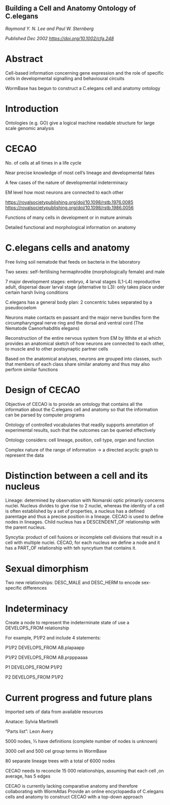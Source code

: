 ## Building a Cell and Anatomy Ontology of C.elegans
*Raymond Y. N. Lee and Paul W. Sternberg*

*Published Dec 2002 https://doi.org/10.1002/cfg.248*

# Abstract
Cell-based information concerning gene expression and the role of specific cells in developmental signalling and behavioural circuits

WormBase has begun to construct a C.elegans cell and anatomy ontology

# Introduction
Ontologies (e.g. GO) give a logical machine readable structure for large scale genomic analysis

# CECAO
No. of cells at all times in a life cycle

Near precise knowledge of most cell’s lineage and developmental fates

A few cases of the nature of developmental indeterminacy

EM level how most neurons are connected to each other

https://royalsocietypublishing.org/doi/10.1098/rstb.1976.0085
https://royalsocietypublishing.org/doi/10.1098/rstb.1986.0056

Functions of many cells in development or in mature animals

Detailed functional and morphological information on anatomy

# C.elegans cells and anatomy
Free living soil nematode that feeds on bacteria in the laboratory

Two sexes: self-fertilising hermaphrodite (morphologically female) and male

7 major development stages: embryo, 4 larval stages (L1-L4) reproductive adult, dispersal dauer larval stage (alternative to L3): only takes place under certain harsh living 
conditions

C.elegans has a general body plan: 2 concentric tubes separated by a pseudocoelom

Neurons make contacts en passant and the major nerve bundles form the circumpharyngeal nerve ring and the dorsal and ventral cord (The Nematode Caenorhabditis elegans)

Reconstruction of the entire nervous system from EM by White et al which provides an anatomical sketch of how neurons are connected to each other, to muscle and to other postsynaptic partner cells

Based on the anatomical analyses, neurons are grouped into classes, such that members of each class share similar anatomy and thus may also perform similar functions

# Design of CECAO
Objective of CECAO is to provide an ontology that contains all the information about the C.elegans cell and anatomy so that the information can be parsed by computer programs

Ontology of controlled vocabularies that readily supports annotation of experimental results, such that the outcomes can be queried effectively

Ontology considers: cell lineage, position, cell type, organ and function

Complex nature of the range of information -> a directed acyclic graph to represent the data

# Distinction between a cell and its nucleus

Lineage: determined by observation with Nomarski optic primarily concerns nuclei. Nucleus divides to give rise to 2 nuclei, whereas the identity of a cell is often established by a set of properties, a nucleus has a defined parentage and thus a precise position in a lineage. CECAO is used to define nodes in lineages. Child nucleus has a DESCENDENT_OF relationship with the parent nucleus.

Syncytia: product of cell fusions or incomplete cell divisions that result in a cell with multiple nuclei. CECAO, for each nucleus we define a node and it has a PART_OF relationship with teh syncytium that contains it.

# Sexual dimorphism
Two new relationships: DESC_MALE and DESC_HERM to encode sex-specific differences

# Indeterminacy
Create a node to represent the indeterminate state of use a DEVELOPS_FROM relationship

For example, P1/P2 and include 4 statements:

P1/P2 DEVELOPS_FROM AB.plapaapp

P1/P2 DEVELOPS_FROM AB.prpppaaaa

P1 DEVELOPS_FROM P1/P2

P2 DEVELOPS_FROM P1/P2

# Current progress and future plans
Imported sets of data from available resources

Anatace: Sylvia Martinelli

“Parts list”: Leon Avery

5000 nodes, ⅓ have definitions (complete number of nodes is unknown)

3000 cell and 500 cel group terms in WormBase

80 separate lineage trees with a total of 6000 nodes

CECAO needs to reconcile 15 000 relationships, assuming that each cell ,on average, has 5 edges

CECAO is currently lacking comparative anatomy and therefore collaborating with WormAtlas
Provide an online encyclopaedia of C.elegans cells and anatomy to construct CECAO with a top-down approach
